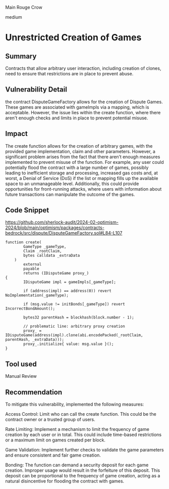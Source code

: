 Main Rouge Crow

medium

# Unrestricted Creation of Games

## Summary

Contracts that allow arbitrary user interaction, including creation of clones, need to ensure that restrictions are in place to prevent abuse.

## Vulnerability Detail

the contract DisputeGameFactory allows for the creation of Dispute Games. These games are associated with gameImpls via a mapping, which is acceptable. However, the issue lies within the create function, where there aren't enough checks and limits in place to prevent potential misuse.


## Impact

The create function allows for the creation of arbitrary games, with the provided game implementation, claim and other parameters. However, a significant problem arises from the fact that there aren’t enough measures implemented to prevent misuse of the function. For example, any user could potentially flood the contract with a large number of games, possibly leading to inefficient storage and processing, increased gas costs and, at worst, a Denial of Service (DoS) if the list or mapping fills up the available space to an unmanageable level. Additionally, this could provide opportunities for front-running attacks, where users with information about future transactions can manipulate the outcome of the games.

## Code Snippet

https://github.com/sherlock-audit/2024-02-optimism-2024/blob/main/optimism/packages/contracts-bedrock/src/dispute/DisputeGameFactory.sol#L84-L107

```solidity
function create(
        GameType _gameType,
        Claim _rootClaim,
        bytes calldata _extraData
    )
        external
        payable
        returns (IDisputeGame proxy_)
{
        IDisputeGame impl = gameImpls[_gameType];

        if (address(impl) == address(0)) revert NoImplementation(_gameType);

        if (msg.value != initBonds[_gameType]) revert IncorrectBondAmount();

        bytes32 parentHash = blockhash(block.number - 1);

        // problematic line: arbitrary proxy creation
        proxy_ = IDisputeGame(address(impl).clone(abi.encodePacked(_rootClaim, parentHash, _extraData)));
        proxy_.initialize{ value: msg.value }();
}

```

## Tool used

Manual Review

## Recommendation

To mitigate this vulnerability, implemented the following measures:

Access Control: Limit who can call the create function. This could be the contract owner or a trusted group of users.

Rate Limiting: Implement a mechanism to limit the frequency of game creation by each user or in total. This could include time-based restrictions or a maximum limit on games created per block.

Game Validation: Implement further checks to validate the game parameters and ensure consistent and fair game creation.

Bonding: The function can demand a security deposit for each game creation. Improper usage would result in the forfeiture of this deposit. This deposit can be proportional to the frequency of game creation, acting as a natural disincentive for flooding the contract with games.

